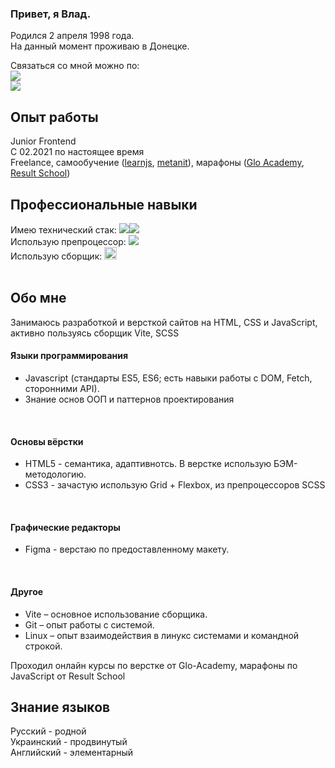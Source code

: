 <div>
  <h3>Привет, я Влад.</h3>
  <div>Родился 2 апреля 1998 года.</div>
  <div>На данный момент проживаю в Донецке.</div>
</div>

<p>

<div>
  <div>
    <div>Связаться со мной можно по:</div>
    <div><a href="mailto:alvigiar.hildrison@gmail.com"><img src="https://img.shields.io/badge/Gmail-D14836?style=for-the-badge&logo=gmail&logoColor=white"></a></div>
    <div><a href="https://t.me/Alvigiar"><img src="https://img.shields.io/badge/Telegram-2CA5E0?style=for-the-badge&logo=telegram&logoColor=white"></a></div>
  </div>
</div>

<div>
  <h2>Опыт работы</h2>
  <div>
    <div>Junior Frontend</div>
    <div>С 02.2021 по настоящее время</div>
    <div>
      Freelance, самообучение (<a href="https://learn.javascript.ru/">learnjs</a>, <a href="https://metanit.com/">metanit</a>), марафоны (<a href="https://glo.academy/">Glo Academy</a>, <a href="https://result.school/">Result School</a>)
    </div>
  </div>
</div>

<div>
  <h2>Профессиональные навыки</h2>
  <div>
    <div>Имею технический стак: <img class="style" src="https://img.shields.io/badge/HTML5-E34F26?style=for-the-badge&logo=html5&logoColor=white"><img src="https://img.shields.io/badge/CSS3-1572B6?style=for-the-badge&logo=css3&logoColor=white"></div>
    <div>Использую препроцессор: <a href="https://sass-lang.com/"><img src="https://img.shields.io/badge/Sass-CC6699?style=for-the-badge&logo=sass&logoColor=white"></a></div>
    <div>Использую сборщик: <img src="https://vitejs.dev/logo.svg" width="20x" height="20px"></div>
  </div>
  <br/>
</div>

<div>
  <h2>Обо мне</h2>
  <div>Занимаюсь разработкой и версткой сайтов на HTML, CSS и JavaScript, активно пользуясь сборщик Vite, SCSS</div>
  <div>
    <h4>Языки программирования</h4>
    <ul>
      <li>Javascript (стандарты ES5, ES6; есть навыки работы с DOM, Fetch, сторонними API).</li>
      <li>Знание основ ООП и паттернов проектирования</li>
    </ul>
    <br/>
    <h4>Основы вёрстки</h4>
    <ul>
      <li>HTML5 - семантика, адаптивнотсь. В верстке использую БЭМ-методологию.</li>
      <li>CSS3 - зачастую использую Grid + Flexbox, из препроцессоров SCSS</li>
    </ul>
    <br/>
    <h4>Графические редакторы</h4>
    <ul>
      <li>Figma - верстаю по предоставленному макету.</li>
    </ul>
    <br/>
    <h4>Другое</h4>
    <ul>
      <li>Vite – основное использование сборщика.</li>
      <li>Git – опыт работы с системой.</li>
      <li>Linux – опыт взаимодействия в линукс системами и командной строкой.</li>
    </ul>
  </div>
  
  <div>Проходил онлайн курсы по верстке от Glo-Academy, марафоны по JavaScript от Result School</div>
  
</div>

<div>
  <h2>Знание языков</h2>
  <div>Русский - родной</div>
  <div>Украинский - продвинутый</div>
  <div>Английский - элементарный</div>
</div>

